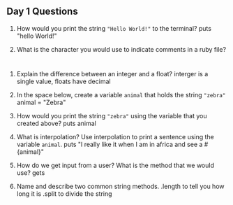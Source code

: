 ## Day 1 Questions

1. How would you print the string `"Hello World!"` to the terminal?
puts "hello World!"

1. What is the character you would use to indicate comments in a ruby file?
#

1. Explain the difference between an integer and a float?
interger is a single value, floats have decimal

1. In the space below, create a variable `animal` that holds the string `"zebra"`
animal = "Zebra"

1. How would you print the string `"zebra"` using the variable that you created above?
puts animal

1. What is interpolation? Use interpolation to print a sentence using the variable `animal`.
puts "I really like it when I am in africa and see a #{animal}"

1. How do we get input from a user? What is the method that we would use?
gets

1. Name and describe two common string methods.
.length to tell you how long it is
.split to divide the string
